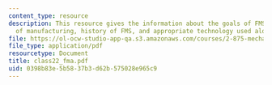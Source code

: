 ```yaml
---
content_type: resource
description: This resource gives the information about the goals of FMS, FMS in context
  of manufacturing, history of FMS, and appropriate technology used along with FMS.
file: https://ol-ocw-studio-app-qa.s3.amazonaws.com/courses/2-875-mechanical-assembly-and-its-role-in-product-development-fall-2004/0398b83e5b5837b3d62b575028e965c9_class22_fma.pdf
file_type: application/pdf
resourcetype: Document
title: class22_fma.pdf
uid: 0398b83e-5b58-37b3-d62b-575028e965c9
---
```

